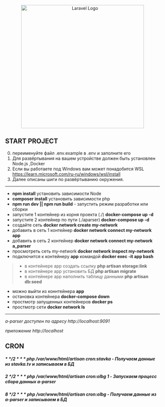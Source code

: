 <p align="center"><a href="https://laravel.com" target="_blank"><img src="https://raw.githubusercontent.com/laravel/art/master/logo-lockup/5%20SVG/2%20CMYK/1%20Full%20Color/laravel-logolockup-cmyk-red.svg" width="400" alt="Laravel Logo"></a></p>



## START PROJECT
0. переименуйте файл .env.example в .env и заполните его
1. Для развёртывания на вашем устройстве должен быть установлен Node.js ,Docker
2. Если вы работаете под Windows вам может понадобится WSL https://learn.microsoft.com/ru-ru/windows/wsl/install
3. Далее описаны шиги по развёртыванию окружения.
- - -
- __npm install__ установить зависимости Node
- __composer install__ установить зависимости php
- __npm run dev || npm run build__ - запустить режим разработки или сборки
- запустите 1 контейнер из корня проекта (./) __docker-compose up -d__
- запустите 2 контейнер по пути (./aparser) __docker-compose up -d__
- создайте сеть __docker network create my-network__
- добавить в сеть 1 контейнер __docker network connect my-network app__
- добавить в сеть 2 контейнер __docker network connect my-network a_parser__
- просмотреть сеть my-network  __docker network inspect my-network__
- подключится к контейнеру __app__ командой  __docker exec -it app bash__
>- в контейнере app создать ссылку __php artisan storage:link__
>- в контейнере app установить БД __php artisan migrate__
>- в контейнере app наполнить таблицу данными __php artisan db:seed__
- можно выйти из коннтейнера __app__ 
- остановка контейнера __docker-compose down__
- простмотр запущенных контейнеров __docker ps__
- простмотр сети __docker network ls__
- - -
*a-parser доступен по адресу http://localhost:9091*

*приложение http://localhost*

## CRON
##### * */2 * * * php /var/www/html/artisan cron:stavka - Получаем данные из stavka.tv и записываем в БД
##### 2 */2 * * * php /var/www/html/artisan cron:olbg 1 - Запускаем процесс сбора данных a-parser
##### 8 */2 * * * php /var/www/html/artisan cron:olbg - Получаем данные из a-parser и записываем в БД
